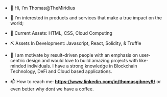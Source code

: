 - 👋 Hi, I’m Thomas@TheMiridius
- 👀 I’m interested in products and services that make a true impact on the world;

- 🌱 Current Assets: HTML, CSS, Cloud Computing 
- ⛏  Assets In Development: Javascript, React, Solidity, & Truffle

- 💞️ I am motivate by result-driven people with an emphasis on user-centric design and would love to build amazing projects with like-minded individuals. I have a strong knowledge in Blockchain Technology, DeFi and Cloud based applications. 

- 📫 How to reach me: **https://www.linkedin.com/in/thomasgibney9/** or even better why dont we have a coffee.

<!---
TheMiridius/TheMiridius is a ✨ special ✨ repository because its `README.md` (this file) appears on your GitHub profile.
You can click the Preview link to take a look at your changes.
--->
